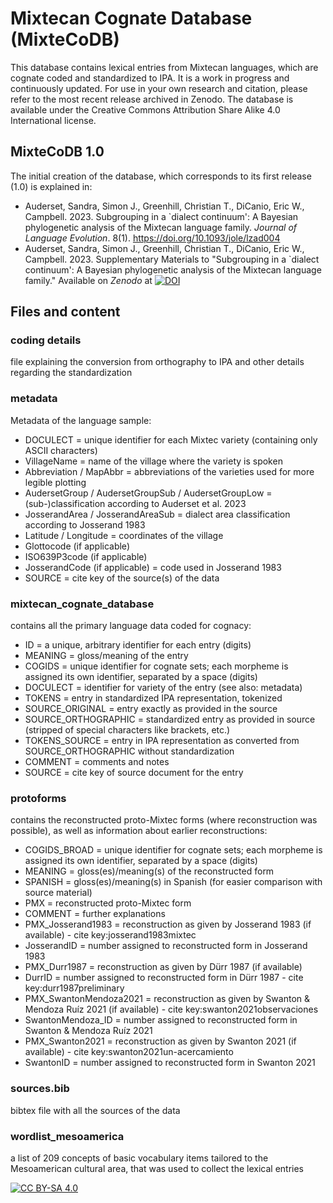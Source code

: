 # Mixtecan Cognate Database (MixteCoDB)

This database contains lexical entries from Mixtecan languages, which are cognate coded and standardized to IPA. It is a work in progress and continuously updated. For use in your own research and citation, please refer to the most recent release archived in Zenodo. The database is available under the Creative Commons Attribution Share Alike 4.0 International license.

## MixteCoDB 1.0
The initial creation of the database, which corresponds to its first release (1.0) is explained in:
* Auderset, Sandra, Simon J., Greenhill, Christian T., DiCanio, Eric W., Campbell. 2023. Subgrouping in a `dialect continuum': A Bayesian phylogenetic analysis of the Mixtecan language family. *Journal of Language Evolution*. 8(1). https://doi.org/10.1093/jole/lzad004
* Auderset, Sandra, Simon J., Greenhill, Christian T., DiCanio, Eric W., Campbell. 2023. Supplementary Materials to "Subgrouping in a `dialect continuum': A Bayesian phylogenetic analysis of the Mixtecan language family." Available on *Zenodo* at [![DOI](https://zenodo.org/badge/DOI/10.5281/zenodo.7940497.svg)](https://doi.org/10.5281/zenodo.7940497)


## Files and content

### coding details
file explaining the conversion from orthography to IPA and other details regarding the standardization

### metadata
Metadata of the language sample:
* DOCULECT = unique identifier for each Mixtec variety (containing only ASCII characters)
* VillageName	= name of the village where the variety is spoken
* Abbreviation / MapAbbr = abbreviations of the varieties used for more legible plotting
* AudersetGroup	/ AudersetGroupSub / AudersetGroupLow = (sub-)classification according to Auderset et al. 2023
* JosserandArea	/ JosserandAreaSub = dialect area classification according to Josserand 1983
* Latitude / Longitude = coordinates of the village
* Glottocode (if applicable)
* ISO639P3code (if applicable)
* JosserandCode (if applicable) = code used in Josserand 1983
* SOURCE = cite key of the source(s) of the data


### mixtecan_cognate_database
contains all the primary language data coded for cognacy:
* ID = a unique, arbitrary identifier for each entry (digits)
* MEANING	= gloss/meaning of the entry
* COGIDS = unique identifier for cognate sets; each morpheme is assigned its own identifier, separated by a space (digits)
* DOCULECT = identifier for variety of the entry (see also: metadata)
* TOKENS = entry in standardized IPA representation, tokenized
* SOURCE_ORIGINAL = entry exactly as provided in the source
* SOURCE_ORTHOGRAPHIC = standardized entry as provided in source (stripped of special characters like brackets, etc.)
* TOKENS_SOURCE = entry in IPA representation as converted from SOURCE_ORTHOGRAPHIC without standardization
* COMMENT = comments and notes
* SOURCE = cite key of source document for the entry


### protoforms
contains the reconstructed proto-Mixtec forms (where reconstruction was possible), as well as information about earlier reconstructions:
* COGIDS_BROAD = unique identifier for cognate sets; each morpheme is assigned its own identifier, separated by a space (digits)
* MEANING	= gloss(es)/meaning(s) of the reconstructed form
* SPANISH = gloss(es)/meaning(s) in Spanish (for easier comparison with source material)
* PMX = reconstructed proto-Mixtec form
* COMMENT = further explanations
* PMX_Josserand1983 = reconstruction as given by Josserand 1983 (if available) - cite key:josserand1983mixtec
* JosserandID = number assigned to reconstructed form in Josserand 1983
* PMX_Durr1987 = reconstruction as given by Dürr 1987 (if available)
* DurrID = number assigned to reconstructed form in Dürr 1987 - cite key:durr1987preliminary
* PMX_SwantonMendoza2021 = reconstruction as given by Swanton & Mendoza Ruíz 2021 (if available) - cite key:swanton2021observaciones
* SwantonMendoza_ID = number assigned to reconstructed form in Swanton & Mendoza Ruíz 2021
* PMX_Swanton2021 = reconstruction as given by Swanton 2021 (if available) - cite key:swanton2021un-acercamiento
* SwantonID = number assigned to reconstructed form in Swanton 2021


### sources.bib
bibtex file with all the sources of the data

### wordlist_mesoamerica
a list of 209 concepts of basic vocabulary items tailored to the Mesoamerican cultural area, that was used to collect the lexical entries


[![CC BY-SA 4.0][cc-by-sa-image]][cc-by-sa]

[cc-by-sa]: http://creativecommons.org/licenses/by-sa/4.0/
[cc-by-sa-image]: https://licensebuttons.net/l/by-sa/4.0/88x31.png
[cc-by-sa-shield]: https://img.shields.io/badge/License-CC%20BY--SA%204.0-lightgrey.svg

